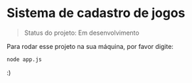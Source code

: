 <h1>Sistema de cadastro de jogos</h1>

> Status do projeto: Em desenvolvimento

Para rodar esse projeto na sua máquina, por favor digite:

```
node app.js
````
:)